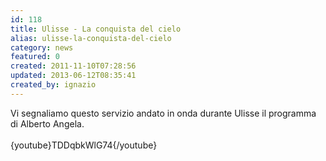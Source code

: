 ```yaml
---
id: 118
title: Ulisse - La conquista del cielo
alias: ulisse-la-conquista-del-cielo
category: news
featured: 0
created: 2011-11-10T07:28:56
updated: 2013-06-12T08:35:41
created_by: ignazio
---
```

<p>
 Vi segnaliamo questo servizio andato in onda durante Ulisse il programma di Alberto Angela.
 <br/>
 <br/>
 {youtube}TDDqbkWlG74{/youtube}
</p>
